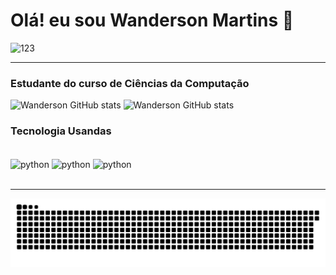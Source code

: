 # Olá! eu sou Wanderson Martins 👋
![123](https://github.com/Wanderson-Martins/Wanderson-Martins/assets/84239851/ded97cdf-04ab-40af-ad9d-ab7d118fd0ff)


_________________________________

### Estudante do curso de Ciências da Computação
![Wanderson GitHub stats](https://github-readme-stats.vercel.app/api?username=Wanderson-Martins&theme=blue-green)
![Wanderson GitHub stats](https://github-readme-stats.vercel.app/api/top-langs/?username=Wanderson-Martins&theme=blue-red)
### Tecnologia Usandas 
<div style="display: inline_block"></br>
<img align="center" alt="python" src= "https://img.shields.io/badge/Python-14354C?style=for-the-badge&logo=python&logoColor=white" />
<img align="center" alt="python" src= "https://img.shields.io/badge/MySQL-005C84?style=for-the-badge&logo=mysql&logoColor=white" />
<img align="center" alt="python" src= "https://img.shields.io/badge/Microsoft_Excel-217346?style=for-the-badge&logo=microsoft-excel&logoColor=white" />
</div></br>

_________________________________

![snake gif](https://github.com/Wanderson-Martins/Wanderson-Martins/blob/output/github-contribution-grid-snake-dark.svg)

